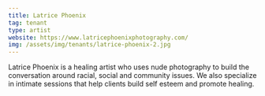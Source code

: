 ```yaml
---
title: Latrice Phoenix
tag: tenant
type: artist
website: https://www.latricephoenixphotography.com/
img: /assets/img/tenants/latrice-phoenix-2.jpg
---
```

Latrice Phoenix is a healing artist who uses nude photography to build the conversation around racial, social and community issues. We also specialize in intimate sessions that help clients build self esteem and promote healing.
